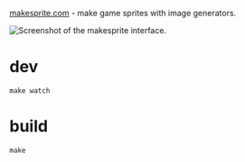 [makesprite.com](https://makesprite.com) - make game sprites with image generators.

![Screenshot of the makesprite interface.](./screenshot.png)

# dev

`make watch`

# build

`make`
